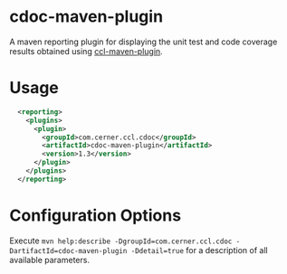 # cdoc-maven-plugin

A maven reporting plugin for displaying the unit test and code coverage results obtained using [ccl-maven-plugin](../ccl-maven-plugin/README.md).

Usage
===
```xml
  <reporting>
    <plugins>
      <plugin>
        <groupId>com.cerner.ccl.cdoc</groupId>
        <artifactId>cdoc-maven-plugin</artifactId>
        <version>1.3</version>
      </plugin>
    </plugins>
  </reporting>
```

Configuration Options
===
Execute `mvn help:describe -DgroupId=com.cerner.ccl.cdoc -DartifactId=cdoc-maven-plugin -Ddetail=true` for a description of all available parameters.